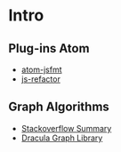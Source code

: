 # Intro
## Plug-ins Atom
- [atom-jsfmt](https://atom.io/packages/atom-jsfmt)
- [js-refactor](https://atom.io/packages/js-refactor)

## Graph Algorithms
- [Stackoverflow Summary](http://stackoverflow.com/questions/7034/graph-visualization-library-in-javascript)
- [Dracula Graph Library](https://www.graphdracula.net/)
